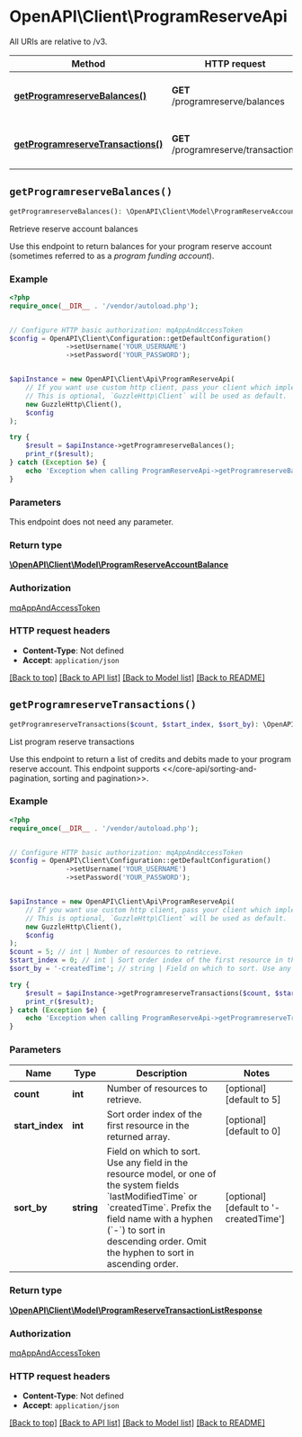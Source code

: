# OpenAPI\Client\ProgramReserveApi

All URIs are relative to /v3.

Method | HTTP request | Description
------------- | ------------- | -------------
[**getProgramreserveBalances()**](ProgramReserveApi.md#getProgramreserveBalances) | **GET** /programreserve/balances | Retrieve reserve account balances
[**getProgramreserveTransactions()**](ProgramReserveApi.md#getProgramreserveTransactions) | **GET** /programreserve/transactions | List program reserve transactions


## `getProgramreserveBalances()`

```php
getProgramreserveBalances(): \OpenAPI\Client\Model\ProgramReserveAccountBalance
```

Retrieve reserve account balances

Use this endpoint to return balances for your program reserve account (sometimes referred to as a _program funding account_).

### Example

```php
<?php
require_once(__DIR__ . '/vendor/autoload.php');


// Configure HTTP basic authorization: mqAppAndAccessToken
$config = OpenAPI\Client\Configuration::getDefaultConfiguration()
              ->setUsername('YOUR_USERNAME')
              ->setPassword('YOUR_PASSWORD');


$apiInstance = new OpenAPI\Client\Api\ProgramReserveApi(
    // If you want use custom http client, pass your client which implements `GuzzleHttp\ClientInterface`.
    // This is optional, `GuzzleHttp\Client` will be used as default.
    new GuzzleHttp\Client(),
    $config
);

try {
    $result = $apiInstance->getProgramreserveBalances();
    print_r($result);
} catch (Exception $e) {
    echo 'Exception when calling ProgramReserveApi->getProgramreserveBalances: ', $e->getMessage(), PHP_EOL;
}
```

### Parameters

This endpoint does not need any parameter.

### Return type

[**\OpenAPI\Client\Model\ProgramReserveAccountBalance**](../Model/ProgramReserveAccountBalance.md)

### Authorization

[mqAppAndAccessToken](../../README.md#mqAppAndAccessToken)

### HTTP request headers

- **Content-Type**: Not defined
- **Accept**: `application/json`

[[Back to top]](#) [[Back to API list]](../../README.md#endpoints)
[[Back to Model list]](../../README.md#models)
[[Back to README]](../../README.md)

## `getProgramreserveTransactions()`

```php
getProgramreserveTransactions($count, $start_index, $sort_by): \OpenAPI\Client\Model\ProgramReserveTransactionListResponse
```

List program reserve transactions

Use this endpoint to return a list of credits and debits made to your program reserve account.  This endpoint supports <</core-api/sorting-and-pagination, sorting and pagination>>.

### Example

```php
<?php
require_once(__DIR__ . '/vendor/autoload.php');


// Configure HTTP basic authorization: mqAppAndAccessToken
$config = OpenAPI\Client\Configuration::getDefaultConfiguration()
              ->setUsername('YOUR_USERNAME')
              ->setPassword('YOUR_PASSWORD');


$apiInstance = new OpenAPI\Client\Api\ProgramReserveApi(
    // If you want use custom http client, pass your client which implements `GuzzleHttp\ClientInterface`.
    // This is optional, `GuzzleHttp\Client` will be used as default.
    new GuzzleHttp\Client(),
    $config
);
$count = 5; // int | Number of resources to retrieve.
$start_index = 0; // int | Sort order index of the first resource in the returned array.
$sort_by = '-createdTime'; // string | Field on which to sort. Use any field in the resource model, or one of the system fields `lastModifiedTime` or `createdTime`. Prefix the field name with a hyphen (`-`) to sort in descending order. Omit the hyphen to sort in ascending order.

try {
    $result = $apiInstance->getProgramreserveTransactions($count, $start_index, $sort_by);
    print_r($result);
} catch (Exception $e) {
    echo 'Exception when calling ProgramReserveApi->getProgramreserveTransactions: ', $e->getMessage(), PHP_EOL;
}
```

### Parameters

Name | Type | Description  | Notes
------------- | ------------- | ------------- | -------------
 **count** | **int**| Number of resources to retrieve. | [optional] [default to 5]
 **start_index** | **int**| Sort order index of the first resource in the returned array. | [optional] [default to 0]
 **sort_by** | **string**| Field on which to sort. Use any field in the resource model, or one of the system fields &#x60;lastModifiedTime&#x60; or &#x60;createdTime&#x60;. Prefix the field name with a hyphen (&#x60;-&#x60;) to sort in descending order. Omit the hyphen to sort in ascending order. | [optional] [default to &#39;-createdTime&#39;]

### Return type

[**\OpenAPI\Client\Model\ProgramReserveTransactionListResponse**](../Model/ProgramReserveTransactionListResponse.md)

### Authorization

[mqAppAndAccessToken](../../README.md#mqAppAndAccessToken)

### HTTP request headers

- **Content-Type**: Not defined
- **Accept**: `application/json`

[[Back to top]](#) [[Back to API list]](../../README.md#endpoints)
[[Back to Model list]](../../README.md#models)
[[Back to README]](../../README.md)
